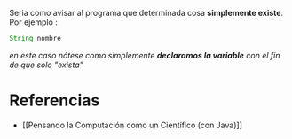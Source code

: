 Seria como avisar al programa que determinada cosa **simplemente existe**. Por ejemplo :

```java
String nombre
```
*en este caso nótese como simplemente **declaramos la variable** con el fin de que solo "exista"*

# Referencias
- [[Pensando la Computación como un Científico (con Java)]]